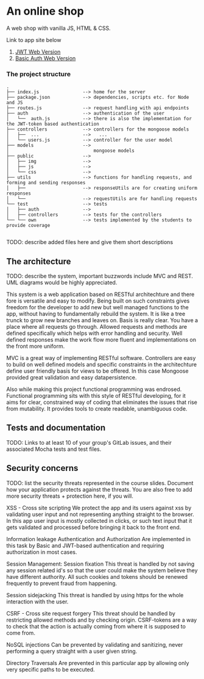 # An online shop

A web shop with vanilla JS, HTML & CSS.

Link to app site below

1. [JWT Web Version](https://jwtwebdev66.herokuapp.com/)
2. [Basic Auth Web Version](https://kp-market.herokuapp.com/)





### The project structure

```
.
├── index.js                --> home for the server
├── package.json            --> dependencies, scripts etc. for Node and JS
├── routes.js               --> request handling with api endpoints
├── auth                    --> authentication of the user
│   └──  auth.js            --> there is also the implementation for the JWT-token based authentication
├── controllers             --> controllers for the mongoose models
│   ├──  ...                -->   ...
│   └── users.js            --> controller for the user model
├── models                  --> 
│                               mongoose models
├── public                  --> 
│   ├── img                 --> 
│   ├── js                  --> 
│   └── css                 --> 
├── utils                   --> functions for handling requests, and forming and sending responses
│   ├──                     --> responseUtils are for creating uniform responses
│   └──                     --> requestUtils are for handling requests
└── test                    --> tests
│   ├── auth                --> 
│   ├── controllers         --> tests for the controllers
└── └── own                 --> tests implemented by the students to provide coverage


```

TODO: describe added files here and give them short descriptions

## The architecture 

TODO: describe the system, important buzzwords include MVC and REST.
UML diagrams would be highly appreciated.

This system is a web application based on RESTful architechture and there fore is versatile and easy to 
modify. Being built on such constraints gives freedom for the developer to add new but well managed functions to the app,
without having to fundamentally rebuild the system. It is like a tree trunck to grow new branches and leaves on.
Basis is really clear. You have a place where all requests go through. Allowed requests and methods are defined specifically which helps
with error handling and security. Well defined responses make the work flow more fluent and implementations on the front more uniform. 

MVC is a great way of implementing RESTful software. Controllers are easy to build on well defined models and specific constraints in 
the architechture define user friendly basis for views to be offered. In this case Mongoose provided great validation and easy 
datapersistence.

Also while making this project functional programming was endrosed. Functional programming sits with this style of RESTful developing, for
it aims for clear, constrained way of coding that eliminates the issues that rise from mutability. It provides tools to create readable, 
unambiguous code.



## Tests and documentation

TODO: Links to at least 10 of your group's GitLab issues, and their associated Mocha tests and test files.


## Security concerns

TODO: list the security threats represented in the course slides.
Document how your application protects against the threats.
You are also free to add more security threats + protection here, if you will.

XSS - Cross site scripting
We protect the app and its users against xss by validating user input and not representing anything 
straight to the browser. In this app user input is mostly collected in clicks, or such text input that
it gets validated and processed before bringing it back to the front end.

Information leakage
Authentication and Authorization
Are implemented in this task by Basic and JWT-based authentication and requiring authorization in most cases.

Session Management:
 Session fixation
 This threat is handled by not saving any session related id's so that the user could make the system 
 believe they have different authority. All such cookies and tokens should be renewed frequently to 
 prevent fraud from happening.
 
 Session sidejacking
 This threat is handled by using https for the whole interaction with the user.
 
 CSRF - Cross site request forgery
 This threat should be handled by restricting allowed methods and by checking origin. CSRF-tokens 
 are a way to check that the action is actually coming from where it is supposed to come from.
 
NoSQL injections
Can be prevented by validating and sanitizing, never performing a query straight with a user given string.

Directory Traversals
Are prevented in this particular app by allowing only very specific paths to be executed.


